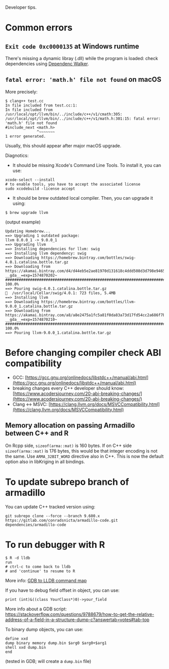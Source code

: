 Developer tips.

# Common errors
 
## `Exit code 0xc0000135` at Windows runtime

There's missing a dynamic libray (.dll) while the program is loaded: check dependencies using [Dependenc Walker](http://www.dependencywalker.com).

## `fatal error: 'math.h' file not found` on macOS

More precisely:
```
$ clang++ test.cc
In file included from test.cc:1:
In file included from /usr/local/opt/llvm/bin/../include/c++/v1/cmath:305:
/usr/local/opt/llvm/bin/../include/c++/v1/math.h:301:15: fatal error: 'math.h' file not found
#include_next <math.h>
              ^~~~~~~~
1 error generated.
```

Usually, this should appear after major macOS upgrade. 

Diagnotics:
* It should be missing Xcode's Command Line Tools. To install it, you can use:  
```shell
xcode-select --install
# to enable tools, you have to accept the associated license
sudo xcodebuild -license accept
```

* It should be brew outdated local compiler. Then, you can upgrade it using:
```shell
$ brew upgrade llvm
````

(output example)
```
Updating Homebrew...
==> Upgrading 1 outdated package:
llvm 8.0.0_1 -> 9.0.0_1
==> Upgrading llvm
==> Installing dependencies for llvm: swig
==> Installing llvm dependency: swig
==> Downloading https://homebrew.bintray.com/bottles/swig-4.0.1.catalina.bottle.tar.gz
==> Downloading from https://akamai.bintray.com/d4/d44eb5e2ae81970d131618c4ddd508d3d798e9465979a125454db75c3b9125e1?__gda__=exp=1574870202~
######################################################################## 100.0%
==> Pouring swig-4.0.1.catalina.bottle.tar.gz
🍺  /usr/local/Cellar/swig/4.0.1: 723 files, 5.4MB
==> Installing llvm
==> Downloading https://homebrew.bintray.com/bottles/llvm-9.0.0_1.catalina.bottle.tar.gz
==> Downloading from https://akamai.bintray.com/a8/a8e2475a1fc5a81f0da83a73d17fd54cc2a686f7b5d8e7ace9ea18885971415f?__gda__=exp=1574870210~
######################################################################## 100.0%
==> Pouring llvm-9.0.0_1.catalina.bottle.tar.gz
```

# Before changing compiler check ABI compatibility

* GCC:
  [https://gcc.gnu.org/onlinedocs/libstdc++/manual/abi.html](https://gcc.gnu.org/onlinedocs/libstdc++/manual/abi.html)
* breaking changes every C++ developer should know: 
  [https://www.acodersjourney.com/20-abi-breaking-changes/](https://www.acodersjourney.com/20-abi-breaking-changes/)
* Clang <-> MSVC:
  [https://clang.llvm.org/docs/MSVCCompatibility.html](https://clang.llvm.org/docs/MSVCCompatibility.html)

## Memory allocation on passing Armadillo between C++ and R

On Rcpp side, `sizeof(arma::mat)` is 160 bytes. If on C++ side `sizeof(arma::mat)` is 176 bytes, this would be that integer encoding is not the same.
Use `ARMA_32BIT_WORD` directive also in C++. This is now the default option also in libKriging in all bindings.  

# To update subrepo branch of armadillo

You can update C++ tracked version using: 
```shell
git subrepo clone --force --branch 9.600.x https://gitlab.com/conradsnicta/armadillo-code.git dependencies/armadillo-code
```

# To run debugger with R

```shell
$ R -d lldb
run
# ctrl-c to come back to lldb
# and 'continue' to resume to R 
```

More info: [GDB to LLDB command map](https://lldb.llvm.org/use/map.html)

If you have to debug field offset in object, you can use:
```
print (int)&((class YourClass*)0)->your_field
```
More info about a GDB script: https://stackoverflow.com/questions/9788679/how-to-get-the-relative-address-of-a-field-in-a-structure-dump-c?answertab=votes#tab-top

To binary dump objects, you can use:
```
define xxd
dump binary memory dump.bin $arg0 $arg0+$arg1
shell xxd dump.bin
end
```
(tested in GDB; will create a `dump.bin` file) 

